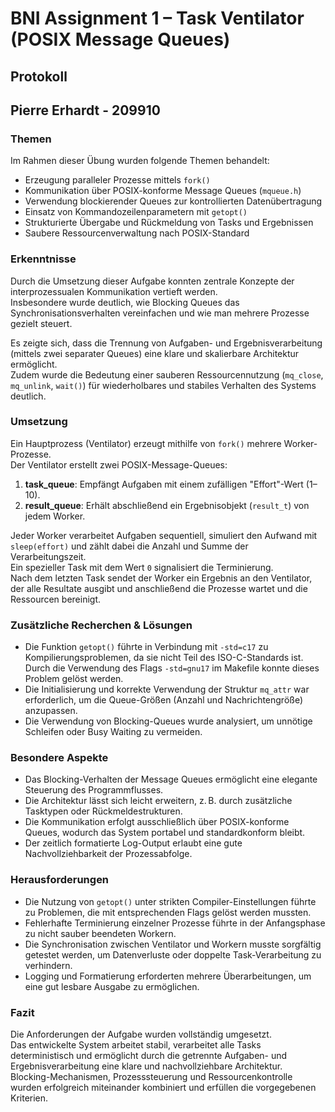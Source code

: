 # BNI Assignment 1 – Task Ventilator (POSIX Message Queues)

## Protokoll 

## Pierre Erhardt - 209910

### Themen

Im Rahmen dieser Übung wurden folgende Themen behandelt:

- Erzeugung paralleler Prozesse mittels `fork()`
- Kommunikation über POSIX-konforme Message Queues (`mqueue.h`)
- Verwendung blockierender Queues zur kontrollierten Datenübertragung
- Einsatz von Kommandozeilenparametern mit `getopt()`
- Strukturierte Übergabe und Rückmeldung von Tasks und Ergebnissen
- Saubere Ressourcenverwaltung nach POSIX-Standard

### Erkenntnisse

Durch die Umsetzung dieser Aufgabe konnten zentrale Konzepte der interprozessualen Kommunikation vertieft werden.  
Insbesondere wurde deutlich, wie Blocking Queues das Synchronisationsverhalten vereinfachen und wie man mehrere Prozesse gezielt steuert.

Es zeigte sich, dass die Trennung von Aufgaben- und Ergebnisverarbeitung (mittels zwei separater Queues) eine klare und skalierbare Architektur ermöglicht.  
Zudem wurde die Bedeutung einer sauberen Ressourcennutzung (`mq_close`, `mq_unlink`, `wait()`) für wiederholbares und stabiles Verhalten des Systems deutlich.

### Umsetzung

Ein Hauptprozess (Ventilator) erzeugt mithilfe von `fork()` mehrere Worker-Prozesse.  
Der Ventilator erstellt zwei POSIX-Message-Queues:

1. **task_queue**: Empfängt Aufgaben mit einem zufälligen "Effort"-Wert (1–10).
2. **result_queue**: Erhält abschließend ein Ergebnisobjekt (`result_t`) von jedem Worker.

Jeder Worker verarbeitet Aufgaben sequentiell, simuliert den Aufwand mit `sleep(effort)` und zählt dabei die Anzahl und Summe der Verarbeitungszeit.  
Ein spezieller Task mit dem Wert `0` signalisiert die Terminierung.  
Nach dem letzten Task sendet der Worker ein Ergebnis an den Ventilator, der alle Resultate ausgibt und anschließend die Prozesse wartet und die Ressourcen bereinigt.

### Zusätzliche Recherchen & Lösungen

- Die Funktion `getopt()` führte in Verbindung mit `-std=c17` zu Kompilierungsproblemen, da sie nicht Teil des ISO-C-Standards ist. Durch die Verwendung des Flags `-std=gnu17` im Makefile konnte dieses Problem gelöst werden.
- Die Initialisierung und korrekte Verwendung der Struktur `mq_attr` war erforderlich, um die Queue-Größen (Anzahl und Nachrichtengröße) anzupassen.
- Die Verwendung von Blocking-Queues wurde analysiert, um unnötige Schleifen oder Busy Waiting zu vermeiden.

### Besondere Aspekte

- Das Blocking-Verhalten der Message Queues ermöglicht eine elegante Steuerung des Programmflusses.
- Die Architektur lässt sich leicht erweitern, z. B. durch zusätzliche Tasktypen oder Rückmeldestrukturen.
- Die Kommunikation erfolgt ausschließlich über POSIX-konforme Queues, wodurch das System portabel und standardkonform bleibt.
- Der zeitlich formatierte Log-Output erlaubt eine gute Nachvollziehbarkeit der Prozessabfolge.

### Herausforderungen

- Die Nutzung von `getopt()` unter strikten Compiler-Einstellungen führte zu Problemen, die mit entsprechenden Flags gelöst werden mussten.
- Fehlerhafte Terminierung einzelner Prozesse führte in der Anfangsphase zu nicht sauber beendeten Workern.
- Die Synchronisation zwischen Ventilator und Workern musste sorgfältig getestet werden, um Datenverluste oder doppelte Task-Verarbeitung zu verhindern.
- Logging und Formatierung erforderten mehrere Überarbeitungen, um eine gut lesbare Ausgabe zu ermöglichen.

### Fazit

Die Anforderungen der Aufgabe wurden vollständig umgesetzt.  
Das entwickelte System arbeitet stabil, verarbeitet alle Tasks deterministisch und ermöglicht durch die getrennte Aufgaben- und Ergebnisverarbeitung eine klare und nachvollziehbare Architektur.  
Blocking-Mechanismen, Prozesssteuerung und Ressourcenkontrolle wurden erfolgreich miteinander kombiniert und erfüllen die vorgegebenen Kriterien.